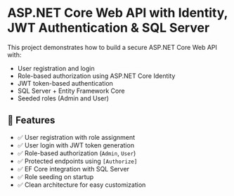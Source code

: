 # ASP.NET Core Web API with Identity, JWT Authentication & SQL Server

This project demonstrates how to build a secure ASP.NET Core Web API with:

- User registration and login
- Role-based authorization using ASP.NET Core Identity
- JWT token-based authentication
- SQL Server + Entity Framework Core
- Seeded roles (Admin and User)

## 🔧 Features

- ✅ User registration with role assignment
- ✅ User login with JWT token generation
- ✅ Role-based authorization (`Admin`, `User`)
- ✅ Protected endpoints using `[Authorize]`
- ✅ EF Core integration with SQL Server
- ✅ Role seeding on startup
- ✅ Clean architecture for easy customization
